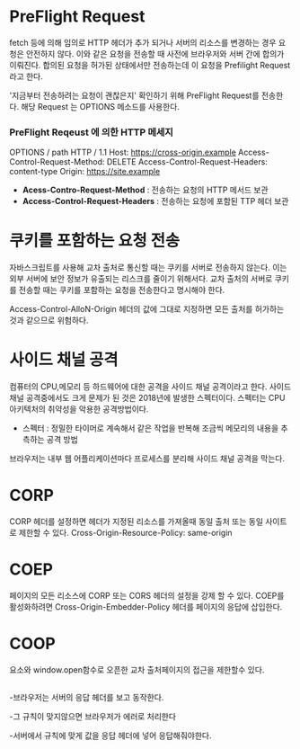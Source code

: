 # PreFlight Request

fetch 등에 의해 임의로 HTTP 헤더가 추가 되거나 서버의 리소스를 변경하는 경우 요청은 안전하지 않다.
이와 같은 요청을 전송할 때 사전에 브라우저와 서버 간에 합의가 이뤄진다.
합의된 요청을 허가된 상태에서만 전송하는데 이 요청을 Prefilight Request 라고 한다.

'지금부터 전송하려는 요청이 괜찮은지' 확인하기 위해 PreFlight Request를 전송한다.
해당 Request 는 OPTIONS 메소드를 사용한다.

### PreFlight Reqeust 에 의한 HTTP 메세지

OPTIONS / path HTTP / 1.1
Host: https://cross-origin.example
Access-Control-Request-Method: DELETE
Access-Control-Request-Headers: content-type
Origin: https://site.example

- **Acess-Contro-Request-Method** : 전송하는 요청의 HTTP 메서드 보관
- **Access-Control-Request-Headers** : 전송하는 요청에 포함된 TTP 헤더 보관

# 쿠키를 포함하는 요청 전송

자바스크립트를 사용해 교차 출처로 통신할 때는 쿠키를 서버로 전송하지 않는다. 이는 외부 서버에 보안 정보가 유출되는 리스크를 줄이기 위해서다.
교차 출처의 서버로 쿠키를 전송할 때는 쿠키를 포함하는 요청을 전송한다고 명시해야 한다.

Access-Control-AlloN-Origin 헤더의 값에 그대로 지정하면 모든 출처를 허가하는 것과 같으므로 위험하다.

# 사이드 채널 공격

컴퓨터의 CPU,메모리 등 하드웨어에 대한 공격을 사이드 채널 공격이라고 한다.
사이드 채널 공격중에서도 크게 문제가 된 것은 2018년에 발생한 스펙터이다.
스펙터는 CPU 아키텍처의 취약성을 악용한 공격방법이다.

- 스펙터 : 정밀한 타이머로 계속해서 같은 작업을 반복해 조금씩 메모리의 내용을 추측하는 공격 방법

브라우저는 내부 웹 어플리케이션마다 프로세스를 분리해 사이드 채널 공격을 막는다.

# CORP

CORP 헤더를 설정하면 헤더가 지정된 리소스를 가져올때 동일 출처 또는 동일 사이트로 제한할 수 있다.
Cross-Origin-Resource-Policy: same-origin

# COEP

페이지의 모든 리소스에 CORP 또는 CORS 헤더의 설정을 강제 할 수 있다.
COEP를 활성화하려면 Cross-Origin-Embedder-Policy 헤더를 페이지의 응답에 삽입한다.

# COOP

<a> 요소와 window.open함수로 오픈한 교차 출처페이지의 접근을 제한할수 있다.

##

-브라우저는 서버의 응답 헤더를 보고 동작한다.

-그 규칙이 맞지않으면 브라우저가 에러로 처리한다

-서버에서 규칙에 맞게 값을 응답 헤더에 넣어 응답해줘야한다.
